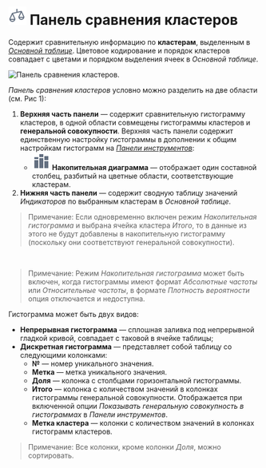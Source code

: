 # ![Панель сравнения кластеров](../../images/icons/viewers/cluster-profiles/cluster-profiles/sliced_18x18/scales_default.svg) Панель сравнения кластеров

Содержит сравнительную информацию по **кластерам**, выделенным в [*Основной таблице*](./main-table.md). Цветовое кодирование и порядок кластеров совпадает с цветами и порядком выделения ячеек в *Основной таблице*.

![Панель сравнения кластеров.](./images/cluster-profilies-comparison-panel.png)

*Панель сравнения кластеров* условно можно разделить на две области (см. Рис 1):

1. **Верхняя часть панели** — содержит сравнительную гистограмму кластеров, в одной области совмещены гистограммы кластеров и **генеральной совокупности**. Верхняя часть панели содержит единственную настройку гистограммы в дополнении к общим настройкам гистограмм на [*Панели инструментов*](./toolbar.md):
   * ![Накопительная диаграмма](../../images/icons/viewers/cluster-profiles/cluster-profiles/sliced_18x18/stacked-histogram_default.svg) **Накопительная диаграмма** — отображает один составной столбец, разбитый на цветные области, соответствующие кластерам.
2. **Нижняя часть панели** — содержит сводную таблицу значений *Индикаторов* по выбранным кластерам в *Основной таблице*.

>Примечание: Если одновременно включен режим *Накопительная гистограмма* и выбрана ячейка кластера *Итого*, то в данные из этого не будут добавлены в накопительную гистограмму (поскольку они соответствуют генеральной совокупности).

&nbsp;
>Примечание: Режим *Накопительная гистограмма* может быть включен, когда гистограммы имеют формат *Абсолютные частоты* или *Относительные частоты*, в формате *Плотность вероятности* опция отключается и недоступна.

Гистограмма может быть двух видов:

* **Непрерывная гистограмма** — сплошная заливка под непрерывной гладкой кривой, совпадает с таковой в ячейке таблицы;
* **Дискретная гистограмма** — представляет собой таблицу со следующими колонками:
  * **№** — номер уникального значения.
  *  **Метка** — метка уникального значения.
  *  **Доля** — колонка с столбцами горизонтальной гистограммы.
  *  **Итого** — колонка с количеством значений в колонках гистограммы генеральной совокупности. Отображается при включенной опции *Показывать генеральную совокупность в гистограммах* в *Панели инструментов*.
  *  **Метка кластера** — колонки с количеством значений в колонках гистограмм кластеров.

>Примечание: Все колонки, кроме колонки *Доля*, можно сортировать.
